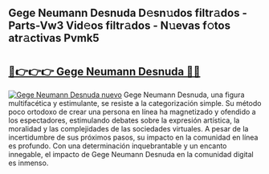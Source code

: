 ## Gege Neumann Desnuda D𝚎sn𝚞dos filtr𝚊dos - Parts-Vw3 Vid𝚎os filtr𝚊dos - N𝚞evas f𝚘tos atr𝚊ctivas Pvmk5

# <h2><a href="http://mb6cnou.tromn.icu/?c=Gege+Neumann+Desnuda">🔗👉👉👉 Gege Neumann Desnuda 🔗🔗</a></h2>

[![Gege Neumann Desnuda nuevo](https://i.imgur.com/pEAQMta.gif)](http://mb6cnou.tromn.icu/?c=Gege+Neumann+Desnuda)
Gege Neumann Desnuda, una figura multifacética y estimulante, se resiste a la categorización simple. Su método poco ortodoxo de crear una persona en línea ha magnetizado y ofendido a los espectadores, estimulando debates sobre la expresión artística, la moralidad y las complejidades de las sociedades virtuales. A pesar de la incertidumbre de sus próximos pasos, su impacto en la comunidad en línea es profundo. Con una determinación inquebrantable y un encanto innegable, el impacto de Gege Neumann Desnuda en la comunidad digital es inmenso.
